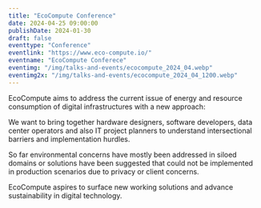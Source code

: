 ```yaml
---
title: "EcoCompute Conference"
date: 2024-04-25 09:00:00
publishDate: 2024-01-30
draft: false
eventtype: "Conference"
eventlink: "https://www.eco-compute.io/"
eventname: "EcoCompute Conferece"
eventimg: "/img/talks-and-events/ecocompute_2024_04.webp"
eventimg2x: "/img/talks-and-events/ecocompute_2024_04_1200.webp"
---
```


EcoCompute aims to address the current issue of energy and resource consumption of digital infrastructures with a new approach:

We want to bring together hardware designers, software developers, data center operators and also IT project planners to understand intersectional barriers and implementation hurdles.

So far environmental concerns have mostly been addressed in siloed domains or solutions have been suggested that could not be implemented in production scenarios due to privacy or client concerns.

EcoCompute aspires to surface new working solutions and advance sustainability in digital technology.

